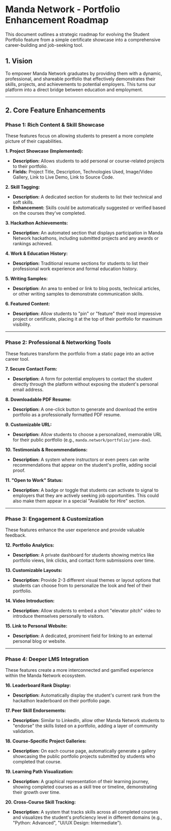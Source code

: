 
# Manda Network - Portfolio Enhancement Roadmap

This document outlines a strategic roadmap for evolving the Student Portfolio feature from a simple certificate showcase into a comprehensive career-building and job-seeking tool.

## 1. Vision

To empower Manda Network graduates by providing them with a dynamic, professional, and shareable portfolio that effectively demonstrates their skills, projects, and achievements to potential employers. This turns our platform into a direct bridge between education and employment.

---

## 2. Core Feature Enhancements

### Phase 1: Rich Content & Skill Showcase

These features focus on allowing students to present a more complete picture of their capabilities.

**1. Project Showcase (Implemented):**
-   **Description:** Allows students to add personal or course-related projects to their portfolio.
-   **Fields:** Project Title, Description, Technologies Used, Image/Video Gallery, Link to Live Demo, Link to Source Code.

**2. Skill Tagging:**
-   **Description:** A dedicated section for students to list their technical and soft skills.
-   **Enhancement:** Skills could be automatically suggested or verified based on the courses they've completed.

**3. Hackathon Achievements:**
-   **Description:** An automated section that displays participation in Manda Network hackathons, including submitted projects and any awards or rankings achieved.

**4. Work & Education History:**
-   **Description:** Traditional resume sections for students to list their professional work experience and formal education history.

**5. Writing Samples:**
-   **Description:** An area to embed or link to blog posts, technical articles, or other writing samples to demonstrate communication skills.

**6. Featured Content:**
-   **Description:** Allow students to "pin" or "feature" their most impressive project or certificate, placing it at the top of their portfolio for maximum visibility.

---

### Phase 2: Professional & Networking Tools

These features transform the portfolio from a static page into an active career tool.

**7. Secure Contact Form:**
-   **Description:** A form for potential employers to contact the student directly through the platform without exposing the student's personal email address.

**8. Downloadable PDF Resume:**
-   **Description:** A one-click button to generate and download the entire portfolio as a professionally formatted PDF resume.

**9. Customizable URL:**
-   **Description:** Allow students to choose a personalized, memorable URL for their public portfolio (e.g., `manda.network/portfolio/jane-doe`).

**10. Testimonials & Recommendations:**
-   **Description:** A system where instructors or even peers can write recommendations that appear on the student's profile, adding social proof.

**11. "Open to Work" Status:**
-   **Description:** A badge or toggle that students can activate to signal to employers that they are actively seeking job opportunities. This could also make them appear in a special "Available for Hire" section.

---

### Phase 3: Engagement & Customization

These features enhance the user experience and provide valuable feedback.

**12. Portfolio Analytics:**
-   **Description:** A private dashboard for students showing metrics like portfolio views, link clicks, and contact form submissions over time.

**13. Customizable Layouts:**
-   **Description:** Provide 2-3 different visual themes or layout options that students can choose from to personalize the look and feel of their portfolio.

**14. Video Introduction:**
-   **Description:** Allow students to embed a short "elevator pitch" video to introduce themselves personally to visitors.

**15. Link to Personal Website:**
-   **Description:** A dedicated, prominent field for linking to an external personal blog or website.

---

### Phase 4: Deeper LMS Integration

These features create a more interconnected and gamified experience within the Manda Network ecosystem.

**16. Leaderboard Rank Display:**
-   **Description:** Automatically display the student's current rank from the hackathon leaderboard on their portfolio page.

**17. Peer Skill Endorsements:**
-   **Description:** Similar to LinkedIn, allow other Manda Network students to "endorse" the skills listed on a portfolio, adding a layer of community validation.

**18. Course-Specific Project Galleries:**
-   **Description:** On each course page, automatically generate a gallery showcasing the public portfolio projects submitted by students who completed that course.

**19. Learning Path Visualization:**
-   **Description:** A graphical representation of their learning journey, showing completed courses as a skill tree or timeline, demonstrating their growth over time.

**20. Cross-Course Skill Tracking:**
-   **Description:** A system that tracks skills across all completed courses and visualizes the student's proficiency level in different domains (e.g., "Python: Advanced", "UI/UX Design: Intermediate").
